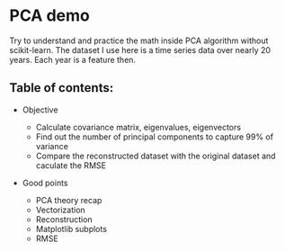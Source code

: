 # PCA demo

Try to understand and practice the math inside PCA algorithm without scikit-learn. The dataset I use here is a time series data over nearly 20 years. Each year is a feature then. 

## Table of contents:
  * Objective
    - Calculate covariance matrix, eigenvalues, eigenvectors
    - Find out the number of principal components to capture 99% of variance
    - Compare the reconstructed dataset with the original dataset and caculate the RMSE
  
  * Good points
    - PCA theory recap
    - Vectorization
    - Reconstruction
    - Matplotlib subplots
    - RMSE
